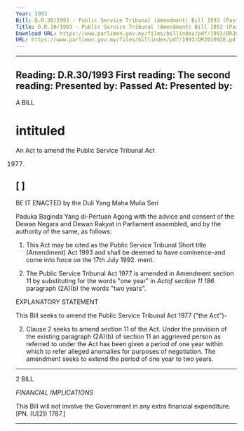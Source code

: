 ```yaml
---
Year: 1993
Bill: D.R.30/1993 - Public Service Tribunal (Amendment) Bill 1993 (Passed)
Title: D.R.30/1993 - Public Service Tribunal (Amendment) Bill 1993 (Passed)
Download URL: https://www.parlimen.gov.my/files/billindex/pdf/1993/DR301993E.pdf
URL: https://www.parlimen.gov.my/files/billindex/pdf/1993/DR301993E.pdf
---
```

---
Reading:
D.R.30/1993
First reading:
The second reading:
Presented by:
Passed At:
Presented by:
---

A BILL

# intituled

An Act to amend the Public Service Tribunal Act

1977.

## [ ]

BE IT ENACTED by the Duli Yang Maha Mulia Seri

Paduka Baginda Yang di-Pertuan Agong with the advice
and consent of the Dewan Negara and Dewan Rakyat in
Parliament assembled, and by the authority of the same,
as follows:

1. This Act may be cited as the Public Service Tribunal Short title
(Amendment) Act 1993 and shall be deemed to have cominence-and
come into force on the 17th July 1992. ment.

2. The Public Service Tribunal Act 1977 is amended in Amendment
section 11 by substituting for the words "one year" in _Actof section 11 186._
paragraph (2A)(b) the words "two years".

EXPLANATORY STATEMENT

This Bill seeks to amend the Public Service Tribunal Act 1977 ("the
Act")-

2. Clause 2 seeks to amend section 11 of the Act. Under the
provision of the existing paragraph (2A)(b) of section 11 an
aggrieved person as referred to under the Act has been given a
period of one year within which to refer alleged anomalies for
purposes of negotiation. The amendment seeks to extend the period
of one year to two years.


-----

2 BILL

_FINANCIAL_ _IMPLICATIONS_

This Bill will not involve the Government in any extra financial
expenditure. [PN. (U[2]) 1787.]


-----

